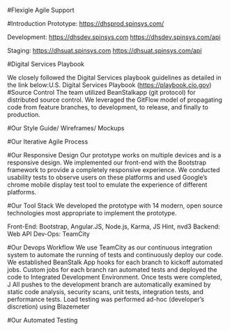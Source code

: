 #Flexigle Agile Support

#Introduction
Prototype: https://dhsprod.spinsys.com/

Development: https://dhsdev.spinsys.com
             https://dhsdev.spinsys.com/api
             
Staging: https://dhsuat.spinsys.com
             https://dhsuat.spinsys.com/api
             
#Digital Services Playbook

We closely followed the Digital Services playbook guidelines as detailed in the link below:U.S. Digital Services Playbook (https://playbook.cio.gov)
#Source Control
The team utilized BeanStalkapp (git protocol) for distributed source control. We leveraged the GitFlow model of propagating code from feature branches, to development, to release, and finally to production. 

#Our Style Guide/ Wireframes/ Mockups

#Our Iterative Agile Process

#Our Responsive Design
Our prototype works on multiple devices and is a responsive design. We implemented our front-end with the Bootstrap framework to provide a completely responsive experience. We conducted usability tests to observe users on these platforms and used Google’s chrome mobile display test tool to emulate the experience of different platforms.

#Our Tool Stack
We developed the prototype with 14 modern, open source technologies most appropriate to implement the prototype.

Front-End: Bootstrap, Angular.JS, Node.js, Karma, JS Hint, nvd3
Backend: Web API
Dev-Ops: TeamCity

#Our Devops Workflow
We use TeamCity as our continuous integration system to automate the running of tests and continuously deploy our code. We established BeanStalk App hooks for each branch to kickoff automated jobs. Custom jobs for each branch ran automated tests and deployed the code to Integrated Development Environment. Once tests were completed, J All pushes to the development branch are automatically examined by static code analysis, security scans, unit tests, integration tests, and performance tests. Load testing was performed ad-hoc (developer’s discretion) using Blazemeter


#Our Automated Testing
